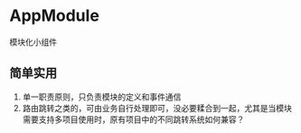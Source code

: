 # AppModule
模块化小组件

## 简单实用
1. 单一职责原则，只负责模块的定义和事件通信
2. 路由跳转之类的，可由业务自行处理即可，没必要糅合到一起，尤其是当模块需要支持多项目使用时，原有项目中的不同跳转系统如何兼容？
